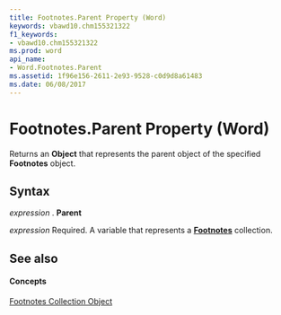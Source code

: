 ```yaml
---
title: Footnotes.Parent Property (Word)
keywords: vbawd10.chm155321322
f1_keywords:
- vbawd10.chm155321322
ms.prod: word
api_name:
- Word.Footnotes.Parent
ms.assetid: 1f96e156-2611-2e93-9528-c0d9d8a61483
ms.date: 06/08/2017
---
```



# Footnotes.Parent Property (Word)

Returns an  **Object** that represents the parent object of the specified **Footnotes** object.


## Syntax

 _expression_ . **Parent**

 _expression_ Required. A variable that represents a **[Footnotes](Word.footnotes.md)** collection.


## See also


#### Concepts


[Footnotes Collection Object](Word.footnotes.md)

